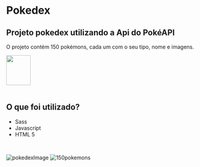 # Pokedex
## Projeto pokedex utilizando a Api do PokéAPI

O projeto contém 150 pokémons, cada um com o seu tipo, nome e imagens.

<div>
  <img src="https://www.pngplay.com/wp-content/uploads/11/Pikachu-Pokemon-Free-PNG.png" width="65" height="80em"/>
</div>⠀⠀

## O que foi utilizado?

* Sass
* Javascript
* HTML 5


⠀⠀⠀⠀⠀⠀⠀⠀⠀⠀

![pokedexImage](https://user-images.githubusercontent.com/62412557/194938607-93b5f979-42c9-4a5b-9401-d10acb0b1af6.png)
![150pokemons](https://user-images.githubusercontent.com/62412557/194938610-467482d2-9a87-4034-a798-954f74dfa61a.png)
